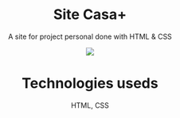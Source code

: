 <div align="center">
  <h1> Site Casa+ </h1>
  <p> A site  for project personal done with HTML & CSS </p>
  <img src="/Queen/to-readme/screenshot.png">
  <h1> Technologies useds </h1>
  <p> HTML, CSS </p>
</div>
